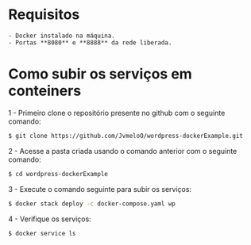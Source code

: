 # Requisitos
	- Docker instalado na máquina.
	- Portas **8080** e **8888** da rede liberada.

# Como subir os serviços em conteiners

1 - Primeiro clone o repositório presente no github com o seguinte comando:
```sh
$ git clone https://github.com/JvmeloO/wordpress-dockerExample.git
```

2 - Acesse a pasta criada usando o comando anterior com o seguinte comando:
```sh
$ cd wordpress-dockerExample
```

3 - Execute o comando seguinte para subir os serviços:
```sh
$ docker stack deploy -c docker-compose.yaml wp
```

4 - Verifique os serviços:
```sh
$ docker service ls
```
